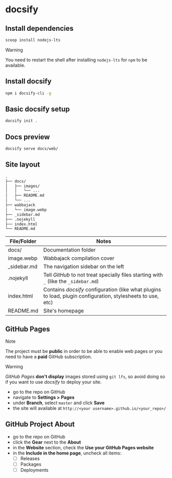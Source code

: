 # docsify

## Install dependencies

```bash
scoop install nodejs-lts
```

> [!WARNING]
> You need to restart the shell after installing `nodejs-lts` for `npm` to be available.

## Install docsify

```bash
npm i docsify-cli -g
```

## Basic docsify setup

```bash
docsify init .
```

## Docs preview

```bash
docsify serve docs/web/
```

## Site layout

```txt
.
├── docs/
│   ├── images/
│   │   └── ...
│   ├── README.md
│   └── ...
├── wabbajack
│   └── image.webp
├── _sidebar.md
├── .nojekyll
├── index.html
└── README.md
```

| File/Folder | Notes |
|---|---|
| docs/ | Documentation folder |
| image.webp | Wabbajack compilation cover |
| _sidebar.md | The navigation sidebar on the left |
| .nojekyll | Tell *GitHub* to not treat specially files starting with `_` (like the `_sidebar.md`) |
| index.html | Contains *docsify* configuration (like what plugins to load, plugin configuration, stylesheets to use, etc) |
| README.md | Site's homepage |

## GitHub Pages

> [!NOTE]
> The project must be **public** in order to be able to enable web pages or you need to have a **paid** GitHub subscription.

> [!WARNING]
> *GitHub Pages* **don't display** images stored using `git lfs`, so avoid doing so if you want to use *docsify* to deploy your site.

* go to the repo on GitHub
* navigate to **Settings > Pages**
* under **Branch**, select `master` and click **Save**
* the site will available at `http://<your username>.github.io/<your_repo>/`

## GitHub Project About

* go to the repo on GitHub
* click the **Gear** next to the **About**
* in the **Website** section, check the **Use your GitHub Pages website**
* in the **Include in the home page**, uncheck all items:
  * [ ] Releases
  * [ ] Packages
  * [ ] Deployments

